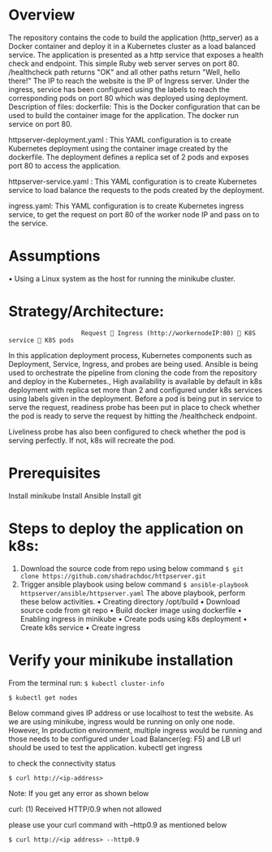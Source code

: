 


# Overview
 The repository contains the code to build the application (http_server) as a Docker container and deploy it in a Kubernetes cluster as a load balanced service.
The application is presented as a http service that exposes a health check and endpoint. This simple Ruby web server serves on port 80. /healthcheck path returns "OK" and all other paths return "Well, hello there!"
The IP to reach the website is the IP of Ingress server. Under the ingress, service has been configured using the labels to reach the corresponding pods on port 80 which was deployed using deployment.
Description of files:
dockerfile: This is the Docker configuration that can be used to build the container image for the application. The docker run service on port 80.

httpserver-deployment.yaml : This YAML configuration is to create Kubernetes deployment using the container image created by the dockerfile. The deployment defines a replica set of 2 pods and exposes port 80 to access the application.

httpserver-service.yaml : This YAML configuration is to create Kubernetes service to load balance the requests to the pods created by the deployment.

ingress.yaml: This YAML configuration is to create Kubernetes ingress service, to get the request on port 80 of the worker node IP and pass on to the service.


# Assumptions
•	Using a Linux system as the host for running the minikube cluster.

# Strategy/Architecture:
                        Request  Ingress (http://workernodeIP:80)  K8S service  K8S pods
In this application deployment process, Kubernetes components such as Deployment, Service, Ingress, and probes are being used. Ansible is being used to orchestrate the pipeline from cloning the code from the repository and deploy in the Kubernetes.,
High availability is available by default in k8s deployment with replica set more than 2 and configured under k8s services using labels given in the deployment.
Before a pod is being put in service to serve the request, readiness probe has been put in place to check whether the pod is ready to serve the request by hitting the /healthcheck endpoint.

Liveliness probe has also been configured to check whether the pod is serving perfectly. If not, k8s will recreate the pod.

# Prerequisites
Install minikube 
Install Ansible 
Install git

# Steps to deploy the application on k8s:
1)	Download the source code from repo using below command 
         `$ git clone https://github.com/shadrachdoc/httpserver.git`
2)	Trigger ansible playbook using below command
          `$ ansible-playbook httpserver/ansible/httpserver.yaml`
The above playbook, perform these below activities.
•	Creating directory /opt/build 
•	Download source code from git repo 
•	Build docker image using dockerfile 
•	Enabling ingress in minikube
•	Create pods using k8s deployment 
•	Create k8s service
•	Create ingress 


# Verify your minikube installation
From the terminal run:
`$ kubectl cluster-info`

`$ kubectl get nodes`

 
Below command gives IP address or use localhost to test the website. As we are using minikube, ingress would be running on only one node. However, In production environment, multiple ingress would be running and those needs to be configured under Load Balancer(eg: F5) and LB url should be used to test the application.
kubectl get ingress 
 

to check the connectivity status

`$ curl http://<ip-address> `

Note: If you get any error as shown below

curl: (1) Received HTTP/0.9 when not allowed

please use your curl command with –http0.9 as mentioned below

`$ curl http://<ip address> --http0.9`

